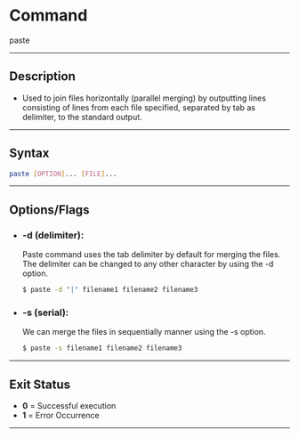 # Command
paste 

---

## Description
- Used to join files horizontally (parallel merging) by outputting lines consisting of lines from each file specified, separated by tab as delimiter, to the standard output. 

---

## Syntax
```bash
paste [OPTION]... [FILE]...
```

---

## Options/Flags
- ### -d (delimiter): 
  Paste command uses the tab delimiter by default for merging the files. 
  The delimiter can be changed to any other character by using the -d option. 
    ```bash
    $ paste -d "|" filename1 filename2 filename3
    ```   
- ### -s (serial): 
  We can merge the files in sequentially manner using the -s option.
    ```bash
    $ paste -s filename1 filename2 filename3
    ```
---

## Exit Status 
- **0** = Successful execution
- **1** = Error Occurrence

---